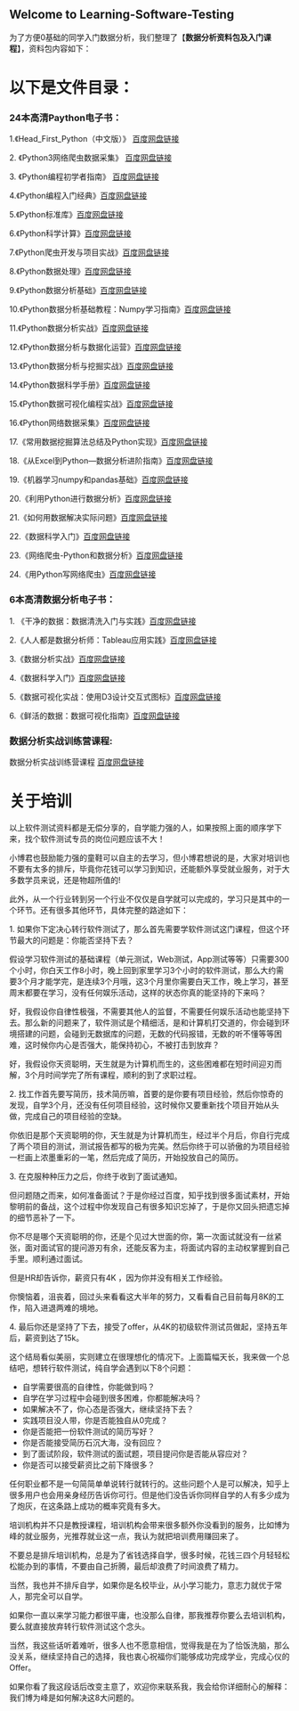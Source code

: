 ## Welcome to Learning-Software-Testing

为了方便0基础的同学入门数据分析，我们整理了【**数据分析资料包及入门课程**】，资料包内容如下：

# 以下是文件目录：

### 24本高清Paython电子书：
1\.《Head_First_Python（中文版）》 [百度网盘链接](https://pan.baidu.com/s/1PfaGXU-xbCR44tNT0DASeA)

2\. 《Python3网络爬虫数据采集》 [百度网盘链接](https://pan.baidu.com/s/1PfaGXU-xbCR44tNT0DASeA)

3\. 《Python编程初学者指南》 [百度网盘链接](https://pan.baidu.com/s/1PfaGXU-xbCR44tNT0DASeA)

4\.《Python编程入门经典》[百度网盘链接](https://pan.baidu.com/s/1PfaGXU-xbCR44tNT0DASeA)

5\.《Python标准库》[百度网盘链接](https://pan.baidu.com/s/1PfaGXU-xbCR44tNT0DASeA)

6\.《Python科学计算》[百度网盘链接](https://pan.baidu.com/s/1PfaGXU-xbCR44tNT0DASeA)

7\.《Python爬虫开发与项目实战》[百度网盘链接](https://pan.baidu.com/s/1PfaGXU-xbCR44tNT0DASeA)

8\.《Python数据处理》[百度网盘链接](https://pan.baidu.com/s/1PfaGXU-xbCR44tNT0DASeA)

9\.《Python数据分析基础》[百度网盘链接](https://pan.baidu.com/s/1PfaGXU-xbCR44tNT0DASeA)

10\.《Python数据分析基础教程：Numpy学习指南》[百度网盘链接](https://pan.baidu.com/s/1PfaGXU-xbCR44tNT0DASeA)

11\.《Python数据分析实战》[百度网盘链接](https://pan.baidu.com/s/1PfaGXU-xbCR44tNT0DASeA)

12\.《Python数据分析与数据化运营》[百度网盘链接](https://pan.baidu.com/s/1PfaGXU-xbCR44tNT0DASeA)

13\.《Python数据分析与挖掘实战》[百度网盘链接](https://pan.baidu.com/s/1PfaGXU-xbCR44tNT0DASeA)

14\.《Python数据科学手册》[百度网盘链接](https://pan.baidu.com/s/1PfaGXU-xbCR44tNT0DASeA)

15\.《Python数据可视化编程实战》[百度网盘链接](https://pan.baidu.com/s/1PfaGXU-xbCR44tNT0DASeA)

16\.《Python网络数据采集》[百度网盘链接](https://pan.baidu.com/s/1PfaGXU-xbCR44tNT0DASeA)

17\.《常用数据挖掘算法总结及Python实现》[百度网盘链接](https://pan.baidu.com/s/1PfaGXU-xbCR44tNT0DASeA)

18\.《从Excel到Python—数据分析进阶指南》[百度网盘链接](https://pan.baidu.com/s/1PfaGXU-xbCR44tNT0DASeA)

19\.《机器学习numpy和pandas基础》[百度网盘链接](https://pan.baidu.com/s/1PfaGXU-xbCR44tNT0DASeA)

20\.《利用Python进行数据分析》[百度网盘链接](https://pan.baidu.com/s/1PfaGXU-xbCR44tNT0DASeA)

21\.《如何用数据解决实际问题》[百度网盘链接](https://pan.baidu.com/s/1PfaGXU-xbCR44tNT0DASeA)

22\.《数据科学入门》[百度网盘链接](https://pan.baidu.com/s/1PfaGXU-xbCR44tNT0DASeA)

23\.《网络爬虫-Python和数据分析》[百度网盘链接](https://pan.baidu.com/s/1PfaGXU-xbCR44tNT0DASeA)

24\.《用Python写网络爬虫》[百度网盘链接](https://pan.baidu.com/s/1PfaGXU-xbCR44tNT0DASeA)

### 6本高清数据分析电子书：
1\. 《干净的数据：数据清洗入门与实践》[百度网盘链接](https://pan.baidu.com/s/1V0O7nbs_GfGpLzLGQeaVbw)

2\.《人人都是数据分析师：Tableau应用实践》[百度网盘链接](https://pan.baidu.com/s/1V0O7nbs_GfGpLzLGQeaVbw)

3\.《数据分析实战》[百度网盘链接](https://pan.baidu.com/s/1V0O7nbs_GfGpLzLGQeaVbw)

4\.《数据科学入门》[百度网盘链接](https://pan.baidu.com/s/1V0O7nbs_GfGpLzLGQeaVbw)

5\.《数据可视化实战：使用D3设计交互式图标》[百度网盘链接](https://pan.baidu.com/s/1V0O7nbs_GfGpLzLGQeaVbw)

6\.《鲜活的数据：数据可视化指南》[百度网盘链接](https://pan.baidu.com/s/1V0O7nbs_GfGpLzLGQeaVbw)

 
### 数据分析实战训练营课程:
数据分析实战训练营课程 [百度网盘链接](https://pan.baidu.com/s/1H1jwExxtAFX4sD0NgLceDA)


# 关于培训
以上软件测试资料都是无偿分享的，自学能力强的人，如果按照上面的顺序学下来，找个软件测试专员的岗位问题应该不大！

小博君也鼓励能力强的童鞋可以自主的去学习，但小博君想说的是，大家对培训也不要有太多的排斥，毕竟你花钱可以学习到知识，还能额外享受就业服务，对于大多数学员来说，还是物超所值的!

此外，从一个行业转到另一个行业不仅仅是自学就可以完成的，学习只是其中的一个环节。还有很多其他环节，具体完整的路途如下：

1\. 如果你下定决心转行软件测试了，那么首先需要学软件测试这门课程，但这个环节最大的问题是：你能否坚持下去？

假设学习软件测试的基础课程（单元测试，Web测试，App测试等等）只需要300个小时，你白天工作8小时，晚上回到家里学习3个小时的软件测试，那么大约需要3个月才能学完，是连续3个月哦，这3个月里你需要白天工作，晚上学习，甚至周末都要在学习，没有任何娱乐活动，这样的状态你真的能坚持的下来吗？

好，我假设你自律性极强，不需要其他人的监督，不需要任何娱乐活动也能坚持下去。那么新的问题来了，软件测试是个精细活，是和计算机打交道的，你会碰到环境搭建的问题，会碰到无数据库的问题，无数的代码报错，无数的听不懂等等困难，这时候你内心是否强大，能保持初心，不被打击到放弃？

好，我假设你天资聪明，天生就是为计算机而生的，这些困难都在短时间迎刃而解，3个月时间学完了所有课程，顺利的到了求职过程。

2\. 找工作首先要写简历，技术简历嘛，首要的是你要有项目经验，然后你惊奇的发现，自学3个月，还没有任何项目经验，这时候你又要重新找个项目开始从头做，完成自己的项目经验的空缺。

你依旧是那个天资聪明的你，天生就是为计算机而生，经过半个月后，你自行完成了两个项目的测试，测试报告都写的极为完美。然后你终于可以骄傲的为项目经验一栏画上浓墨重彩的一笔，然后完成了简历，开始投放自己的简历。

3\. 在克服种种压力之后，你终于收到了面试通知。

但问题随之而来，如何准备面试？于是你经过百度，知乎找到很多面试素材，开始黎明前的备战，这个过程中你发现自己有很多知识忘掉了，于是你又回头把遗忘掉的细节恶补了一下。

你不尽是哪个天资聪明的你，还是个见过大世面的你，第一次面试就没有一丝紧张，面对面试官的提问游刃有余，还能反客为主，将面试内容的主动权掌握到自己手里。顺利通过面试。

但是HR却告诉你，薪资只有4K ，因为你并没有相关工作经验。

你懊恼着，沮丧着，回过头来看看这大半年的努力，又看看自己目前每月8K的工作，陷入进退两难的境地。

4\. 最后你还是坚持了下去，接受了offer，从4K的初级软件测试员做起，坚持五年后，薪资到达了15k。

这个结局看似美丽，实则建立在很理想化的情况下。上面篇幅天长，我来做一个总结吧，想转行软件测试，纯自学会遇到以下8个问题：

*   自学需要很高的自律性，你能做到吗？
*   自学在学习过程中会碰到很多困难，你都能解决吗？
*   如果解决不了，你心态是否强大，继续坚持下去？
*   实践项目没人带，你是否能独自从0完成？
*   你是否能把一份软件测试的简历写好？
*   你是否能接受简历石沉大海，没有回应？
*   到了面试阶段，软件测试的面试题，项目提问你是否能从容应对？
*   你是否可以接受薪资比之前下降很多？

任何职业都不是一句简简单单说转行就转行的。这些问题个人是可以解决，知乎上很多用户也会用亲身经历告诉你可行。但是他们没告诉你同样自学的人有多少成为了炮灰，在这条路上成功的概率究竟有多大。

培训机构并不只是教授课程，培训机构会带来很多额外你没看到的服务，比如博为峰的就业服务，光推荐就业这一点，我认为就把培训费用赚回来了。

不要总是排斥培训机构，总是为了省钱选择自学，很多时候，花钱三四个月轻轻松松能办到的事情，不要由自己折腾，最后却浪费了时间浪费了精力。

当然，我也并不排斥自学，如果你是名校毕业，从小学习能力，意志力就优于常人，那完全可以自学。

如果你一直以来学习能力都很平庸，也没那么自律，那我推荐你要么去培训机构，要么就直接放弃转行软件测试这个念头。

当然，我这些话听着难听，很多人也不愿意相信，觉得我是在为了恰饭洗脑，那么没关系，继续坚持自己的选择，我也衷心祝福你们能够成功完成学业，完成心仪的Offer。

如果你看了我这段话后改变主意了，欢迎你来联系我，我会给你详细耐心的解释：我们博为峰是如何解决这8大问题的。
